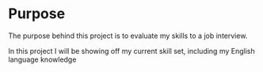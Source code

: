# Purpose

The purpose behind this project is to evaluate my skills to a job interview.

In this project I will be showing off my current skill set, including my English language knowledge

